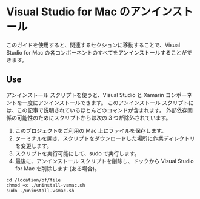 # Visual Studio for Mac のアンインストール

このガイドを使用すると、関連するセクションに移動することで、Visual Studio for Mac の各コンポーネントのすべてをアンインストールすることができます。

## Use
アンインストール スクリプトを使うと、Visual Studio と Xamarin コンポーネントを一度にアンインストールできます。
このアンインストール スクリプトには、この記事で説明されているほとんどのコマンドが含まれます。 
外部依存関係の可能性のためにスクリプトからは次の 3 つが除外されています。 




1. このブロジェクトをご利用の Mac 上にファイルを保存します。
1. ターミナルを開き、スクリプトをダウンロードした場所に作業ディレクトリを変更します。  
1. スクリプトを実行可能にして、sudo で実行します。  
1. 最後に、アンインストール スクリプトを削除し、ドックから Visual Studio for Mac を削除します (ある場合)。


```bash:Terminal Command
cd /location/of/file
chmod +x ./uninstall-vsmac.sh  
sudo ./uninstall-vsmac.sh
```
